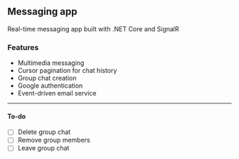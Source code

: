 ## Messaging app
Real-time messaging app built with .NET Core and SignalR

### Features
- Multimedia messaging
- Cursor pagination for chat history
- Group chat creation
- Google authentication
- Event-driven email service

---

#### To-do
- [ ] Delete group chat
- [ ] Remove group members
- [ ] Leave group chat
